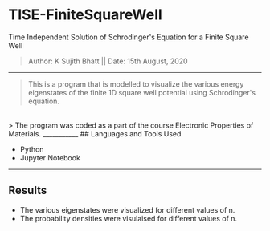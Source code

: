 # TISE-FiniteSquareWell
Time Independent Solution of Schrodinger's Equation for a Finite Square Well
> Author: K Sujith Bhatt || Date: 15th August, 2020
___________

> This is a program that is modelled to visualize the various energy eigenstates of the finite 1D square well potential using Schrodinger's equation.
<br/>
> The program was coded as a part of the course Electronic Properties of Materials.
___________
## Languages and Tools Used

- Python
- Jupyter Notebook
___________
## Results

- The various eigenstates were visualized for different values of n.
- The probability densities were visulaised for different values of n.
